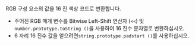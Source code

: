 RGB 구성 요소의 값을 16 진 색상 코드로 변환합니다.

- 주어진 RGB 매개 변수를 Bitwise Left-Shift 연산자 (`<<`) 및`number.prototype.toString ()`을 사용하여 16 진수 문자열로 변환하십시오.
- 6 자리 16 진수 값을 얻으려면`string.prototype.padstart ()`를 사용하십시오.